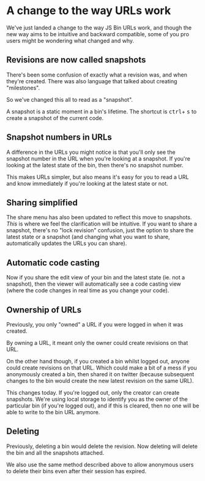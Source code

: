 # A change to the way URLs work

We've just landed a change to the way JS Bin URLs work, and though the new way aims to be intuitive and backward compatible, some of you pro users might be wondering what changed and why.

## Revisions are now called snapshots

There's been some confusion of exactly what a revision was, and when they're created. There was also language that talked about creating "milestones".

So we've changed this all to read as a "snapshot".

A snapshot is a static moment in a bin's lifetime. The shortcut is <kbd>ctrl</kbd>+ <kbd>s</kbd> to create a snapshot of the current code.

## Snapshot numbers in URLs

A difference in the URLs you might notice is that you'll only see the snapshot number in the URL when you're looking at a snapshot. If you're looking at the latest state of the bin, then there's no snapshot number. 

This makes URLs simpler, but also means it's easy for you to read a URL and know immediately if you're looking at the latest state or not.

## Sharing simplified

The share menu has also been updated to reflect this move to snapshots. *This* is where we feel the clarification will be intuitive. If you want to share a snapshot, there's no "lock revision" confusion, just the option to share the latest state or a snapshot (and changing what you want to share, automatically updates the URLs you can share).

## Automatic code casting

Now if you share the edit view of your bin and the latest state (ie. not a snapshot), then the viewer will automatically see a code casting view (where the code changes in real time as you change your code).

## Ownership of URLs

Previously, you only "owned" a URL if you were logged in when it was created. 

By owning a URL, it meant only the owner could create revisions on that URL. 

On the other hand though, if you created a bin whilst logged out, anyone could create revisions on that URL. Which could make a bit of a mess if you anonymously created a bin, then shared it on twitter (because subsequent changes to the bin would create the new latest revision on the same URL).

This changes today. If you're logged out, only the creator can create snapshots. We're using local storage to identify you as the owner of the particular bin (if you're logged out), and if this is cleared, then no one will be able to write to the bin URL anymore.

## Deleting

Previously, deleting a bin would delete the revision. Now deleting will delete the bin and all the snapshots attached. 

We also use the same method described above to allow anonymous users to delete their bins even after their session has expired.
